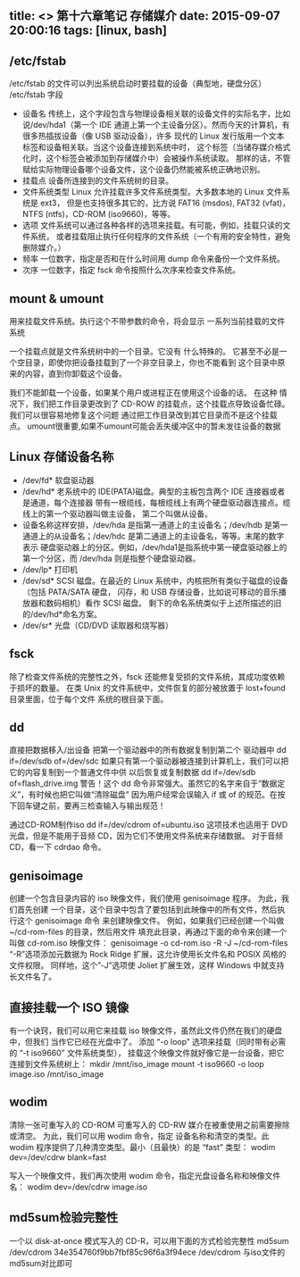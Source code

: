 title: <<The Linux Command Line>> 第十六章笔记 存储媒介
date: 2015-09-07 20:00:16
tags: [linux, bash]
---
## /etc/fstab
/etc/fstab 的文件可以列出系统启动时要挂载的设备（典型地，硬盘分区）
/etc/fstab 字段
* 设备名     传统上，这个字段包含与物理设备相关联的设备文件的实际名字，比如说/dev/hda1（第一个 IDE 通道上第一个主设备分区）。然而今天的计算机，有很多热插拔设备（像 USB 驱动设备），许多 现代的 Linux 发行版用一个文本标签和设备相关联。当这个设备连接到系统中时， 这个标签（当储存媒介格式化时，这个标签会被添加到存储媒介中）会被操作系统读取。 那样的话，不管赋给实际物理设备哪个设备文件，这个设备仍然能被系统正确地识别。
* 挂载点     设备所连接到的文件系统树的目录。
* 文件系统类型     Linux 允许挂载许多文件系统类型。大多数本地的 Linux 文件系统是 ext3， 但是也支持很多其它的，比方说 FAT16 (msdos), FAT32 (vfat)，NTFS (ntfs)，CD-ROM (iso9660)，等等。
* 选项     文件系统可以通过各种各样的选项来挂载。有可能，例如，挂载只读的文件系统， 或者挂载阻止执行任何程序的文件系统（一个有用的安全特性，避免删除媒介。）
* 频率     一位数字，指定是否和在什么时间用 dump 命令来备份一个文件系统。
* 次序     一位数字，指定 fsck 命令按照什么次序来检查文件系统。

## mount & umount
用来挂载文件系统。执行这个不带参数的命令，将会显示 一系列当前挂载的文件系统

一个挂载点就是文件系统树中的一个目录。它没有 什么特殊的。
它甚至不必是一个空目录，即使你把设备挂载到了一个非空目录上，你也不能看到 这个目录中原来的内容，直到你卸载这个设备。

我们不能卸载一个设备，如果某个用户或进程正在使用这个设备的话。
在这种 情况下，我们把工作目录更改到了 CD-ROW 的挂载点，这个挂载点导致设备忙碌。
我们可以很容易地修复这个问题 通过把工作目录改到其它目录而不是这个挂载点。
umount很重要,如果不umount可能会丢失缓冲区中的暂未发往设备的数据

## Linux 存储设备名称
* /dev/fd*     软盘驱动器
* /dev/hd*     老系统中的 IDE(PATA)磁盘。典型的主板包含两个 IDE 连接器或者是通道，每个连接器 带有一根缆线，每根缆线上有两个硬盘驱动器连接点。缆线上的第一个驱动器叫做主设备， 第二个叫做从设备。
* 设备名称这样安排，/dev/hda 是指第一通道上的主设备名；/dev/hdb 是第一通道上的从设备名；/dev/hdc 是第二通道上的主设备名，等等。末尾的数字表示 硬盘驱动器上的分区。例如，/dev/hda1是指系统中第一硬盘驱动器上的第一个分区，而 /dev/hda 则是指整个硬盘驱动器。
* /dev/lp*     打印机
* /dev/sd*     SCSI 磁盘。在最近的 Linux 系统中，内核把所有类似于磁盘的设备（包括 PATA/SATA 硬盘， 闪存，和 USB 存储设备，比如说可移动的音乐播放器和数码相机）看作 SCSI 磁盘。 剩下的命名系统类似于上述所描述的旧的/dev/hd*命名方案。
* /dev/sr*     光盘（CD/DVD 读取器和烧写器）

## fsck
除了检查文件系统的完整性之外，fsck 还能修复受损的文件系统，其成功度依赖于损坏的数量。 
在类 Unix 的文件系统中，文件恢复的部分被放置于 lost+found 目录里面，位于每个文件 系统的根目录下面。

## dd
直接把数据移入/出设备
把第一个驱动器中的所有数据复制到第二个 驱动器中
dd if=/dev/sdb of=/dev/sdc
如果只有第一个驱动器被连接到计算机上，我们可以把它的内容复制到一个普通文件中供 以后恢复或复制数据
dd if=/dev/sdb of=flash_drive.img
警告！这个 dd 命令非常强大。虽然它的名字来自于“数据定义”，有时候也把它叫做“清除磁盘” 因为用户经常会误输入 if 或 of 的规范。在按下回车键之前，要再三检查输入与输出规范！

通过CD-ROM制作iso
dd if=/dev/cdrom of=ubuntu.iso
这项技术也适用于 DVD 光盘，但是不能用于音频 CD，因为它们不使用文件系统来存储数据。 对于音频 CD，看一下 cdrdao 命令。

## genisoimage 
创建一个包含目录内容的 iso 映像文件，我们使用 genisoimage 程序。
为此，我们首先创建 一个目录，这个目录中包含了要包括到此映像中的所有文件，然后执行这个 genisoimage 命令 来创建映像文件。
例如，如果我们已经创建一个叫做~/cd-rom-files 的目录，然后用文件 填充此目录，再通过下面的命令来创建一个叫做 cd-rom.iso 映像文件：
genisoimage -o cd-rom.iso -R -J ~/cd-rom-files
“-R”选项添加元数据为 Rock Ridge 扩展，这允许使用长文件名和 POSIX 风格的文件权限。 
同样地，这个”-J”选项使 Joliet 扩展生效，这样 Windows 中就支持长文件名了。

## 直接挂载一个 ISO 镜像
有一个诀窍，我们可以用它来挂载 iso 映像文件，虽然此文件仍然在我们的硬盘中，但我们 当作它已经在光盘中了。
添加 “-o loop” 选项来挂载（同时带有必需的 “-t iso9660” 文件系统类型）， 挂载这个映像文件就好像它是一台设备，把它连接到文件系统树上：
mkdir /mnt/iso_image
mount -t iso9660 -o loop image.iso /mnt/iso_image

## wodim 
清除一张可重写入的 CD-ROM
可重写入的 CD-RW 媒介在被重使用之前需要擦除或清空。
为此，我们可以用 wodim 命令，指定 设备名称和清空的类型。此 wodim 程序提供了几种清空类型。最小（且最快）的是 “fast” 类型：
wodim dev=/dev/cdrw blank=fast

写入一个映像文件，我们再次使用 wodim 命令，指定光盘设备名称和映像文件名：
wodim dev=/dev/cdrw image.iso

## md5sum检验完整性
一个以 disk-at-once 模式写入的 CD-R，可以用下面的方式检验完整性
md5sum /dev/cdrom
34e354760f9bb7fbf85c96f6a3f94ece    /dev/cdrom
与iso文件的md5sum对比即可

